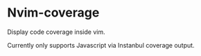 # Nvim-coverage

Display code coverage inside vim.

Currently only supports Javascript via Instanbul coverage output.
